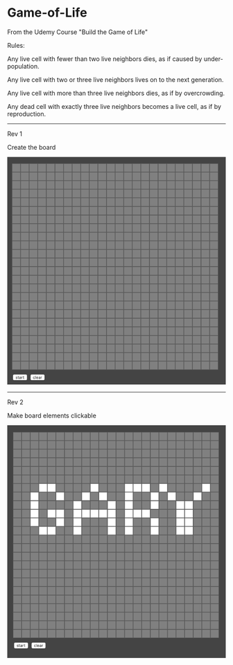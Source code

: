 # Game-of-Life

From the Udemy Course "Build the Game of Life"

Rules:

Any live cell with fewer than two live neighbors dies, as if caused by under-population.

Any live cell with two or three live neighbors lives on to the next generation.

Any live cell with more than three live neighbors dies, as if by overcrowding.

Any dead cell with exactly three live neighbors becomes a live cell, as if by reproduction.

_________________________

Rev 1

Create the board

![image showing 1st code example](rev1.png)

_________________________

Rev 2

Make board elements clickable

![image showing 2nd code example](rev2.png)
